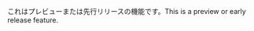 <span data-ttu-id="f9078-101">これはプレビューまたは先行リリースの機能です。</span><span class="sxs-lookup"><span data-stu-id="f9078-101">This is a preview or early release feature.</span></span>